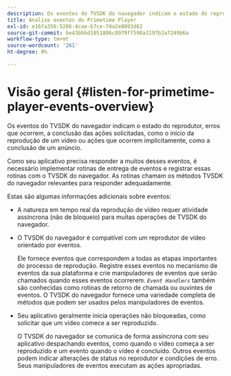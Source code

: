 ```yaml
---
description: Os eventos do TVSDK do navegador indicam o estado do reprodutor, erros que ocorrem, a conclusão das ações solicitadas, como o início da reprodução de um vídeo ou ações que ocorrem implicitamente, como a conclusão de um anúncio.
title: Analise eventos do Primetime Player
exl-id: e16fa356-5286-4cae-b7ce-74a2e8093d62
source-git-commit: be43bbbd1051886c8979ff590a3197b2a7249b6a
workflow-type: tm+mt
source-wordcount: '261'
ht-degree: 0%

---
```


# Visão geral {#listen-for-primetime-player-events-overview}

Os eventos do TVSDK do navegador indicam o estado do reprodutor, erros que ocorrem, a conclusão das ações solicitadas, como o início da reprodução de um vídeo ou ações que ocorrem implicitamente, como a conclusão de um anúncio.

Como seu aplicativo precisa responder a muitos desses eventos, é necessário implementar rotinas de entrega de eventos e registrar essas rotinas com o TVSDK do navegador. As rotinas chamam os métodos TVSDK do navegador relevantes para responder adequadamente.

Estas são algumas informações adicionais sobre eventos:

* A natureza em tempo real da reprodução de vídeo requer atividade assíncrona (não de bloqueio) para muitas operações de TVSDK do navegador.
* O TVSDK do navegador é compatível com um reprodutor de vídeo orientado por eventos.

   Ele fornece eventos que correspondem a todas as etapas importantes do processo de reprodução. Registre esses eventos no mecanismo de eventos da sua plataforma e crie manipuladores de eventos que serão chamados quando esses eventos ocorrerem. *`Event Handlers`* também são conhecidas como rotinas de retorno de chamada ou ouvintes de eventos. O TVSDK do navegador fornece uma variedade completa de métodos que podem ser usados pelos manipuladores de eventos.
* Seu aplicativo geralmente inicia operações não bloqueadas, como solicitar que um vídeo comece a ser reproduzido.

   O TVSDK do navegador se comunica de forma assíncrona com seu aplicativo despachando eventos, como quando o vídeo começa a ser reproduzido e um evento quando o vídeo é concluído. Outros eventos podem indicar alterações de status no reprodutor e condições de erro. Seus manipuladores de eventos executam as ações apropriadas.
